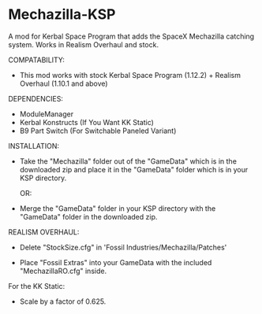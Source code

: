 # Mechazilla-KSP
A mod for Kerbal Space Program that adds the SpaceX Mechazilla catching system. Works in Realism Overhaul and stock.

COMPATABILITY:

- This mod works with stock Kerbal Space Program (1.12.2) + Realism Overhaul (1.10.1 and above)


DEPENDENCIES:

- ModuleManager
- Kerbal Konstructs (If You Want KK Static)
- B9 Part Switch (For Switchable Paneled Variant)


INSTALLATION:

- Take the "Mechazilla" folder out of the "GameData" which is in the downloaded zip and place it in the "GameData" folder which is in your KSP directory.

	OR:

- Merge the "GameData" folder in your KSP directory with the "GameData" folder in the downloaded zip.


REALISM OVERHAUL:

- Delete "StockSize.cfg" in 'Fossil Industries/Mechazilla/Patches'

- Place "Fossil Extras" into your GameData with the included "MechazillaRO.cfg" inside.

For the KK Static:

- Scale by a factor of 0.625.
